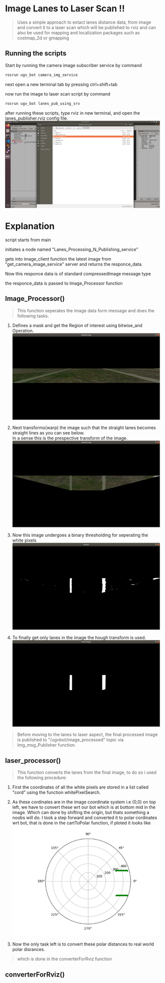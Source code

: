 # Image Lanes to Laser Scan !!

>Uses a simple approach to extact lanes distance data,
>from image and convert it to a laser scan
>which will be published to rviz and can also be used for 
>mapping and localization packages such as costmap_2d or gmapping


## Running the scripts

Start by running the camera image subscriber service by command
```sh
rosrun ugv_bot camera_img_service
``` 
next open a new terminal tab by pressing ctrl+shift+tab

now run the image to laser scan script by command
```sh
rosrun ugv_bot lanes_pub_using_srv
```
after running these scripts, type rviz in new terminal, and open the lanes_publisher.rviz config file.
  ![](Images/rviz_config.png)



# Explanation
script starts from main

initiates a node named "Lanes_Processing_N_Publishing_service"

gets into image_client function the latest image from "get_camera_image_service" server and returns the responce_data.

Now this responce data is of standard compressedImage message type

the responce_data is passed to Image_Processor function

## Image_Processor()

>This function seperates the image data form message and does the following tasks.

1. Defines a mask and get the Region of interest using bitwise_and Operation.
  ![](Images/maskedImage.png)
  
2. Next transforms(warp) the image such that the straight lanes becomes straight lines as you can see below.  \
   In a sense this is the prespective transform of the image.
  ![](Images/wrapedImage.png)
  
3. Now this image undergoes a binary thresholding for seperating the white pixels
  ![](Images/thresholdedImage.png)
  
4. To finally get only lanes in the image the hough transform is used.
  ![](Images/HoughLinesImage.png)

> Before moving to the lanes to laser aspect, the final processed image is published to "/ugvbot/image_processed" topic via Img_msg_Publisher function.

## laser_processor()

>This function converts the lanes from the final image, to do so i used the following procedure:

1. First the coordinates of all the white pixels are stored in a list called "cord" using the function whitePixelSearch.

2. As these cordinates are in the image coordinate system i.e (0,0) on top left, we have to convert these wrt our bot which is at bottom mid in the image.
   Which can done by shifting the origin, but thats something a noobs will do. 
   I took a step forward and converted it to polar cordinates wrt bot, that is done in the cartToPolar function,
   if ploted it looks like
  ![](Images/polar.png)

3. Now the only task left is to convert these polar distances to real world polar disrances.

> which is done in the converterForRviz function

## converterForRviz()


